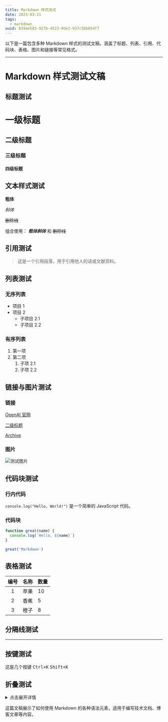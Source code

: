 ```yaml
---
title: Markdown 样式测试
date: 2023-03-21
tags:
  - markdown
uuid: 019ae583-927b-4523-9de2-937c5bb654f7
---
```


以下是一篇包含多种 Markdown 样式的测试文稿，涵盖了标题、列表、引用、代码块、表格、图片和链接等常见格式。

---

# Markdown 样式测试文稿

## 标题测试

# 一级标题

## 二级标题

### 三级标题

#### 四级标题

## 文本样式测试

**粗体**

_斜体_

~~删除线~~

组合使用：
**_粗体斜体_** 和 ~~删除线~~

## 引用测试

> 这是一个引用段落，用于引用他人的话或文献资料。

## 列表测试

### 无序列表

- 项目 1
- 项目 2
  - 子项目 2.1
  - 子项目 2.2

### 有序列表

1. 第一项
2. 第二项
   1. 子项 2.1
   2. 子项 2.2

## 链接与图片测试

### 链接

[OpenAI 官网](https://openai.com)

[二级标题](#二级标题)

[Archive](/archive/2023)

### 图片

![测试图片](https://via.placeholder.com/150)

## 代码块测试

### 行内代码

`console.log("Hello, World!")` 是一个简单的 JavaScript 代码。

### 代码块

```js
function great(name) {
  console.log(`Hello, ${name}`)
}

great('Markdown')
```

## 表格测试

| 编号  | 名称 | 数量 |
| :---: | ---: | :--- |
|   1   | 苹果 | 10   |
|   2   | 香蕉 | 5    |
|   3   | 橙子 | 8    |

## 分隔线测试

---

## 按键测试

这是几个按键 <kbd>Ctrl+K</kbd> <kbd>Shift+K</kbd>

## 折叠测试

<details>
<summary>点击展开详情</summary>
这里是被折叠的内容
</details>

这篇文稿展示了如何使用 Markdown 的各种语法元素，适用于编写技术文档、博客文章等内容。
